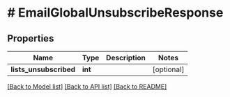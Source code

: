 # # EmailGlobalUnsubscribeResponse

## Properties

Name | Type | Description | Notes
------------ | ------------- | ------------- | -------------
**lists_unsubscribed** | **int** |  | [optional]

[[Back to Model list]](../../README.md#models) [[Back to API list]](../../README.md#endpoints) [[Back to README]](../../README.md)
